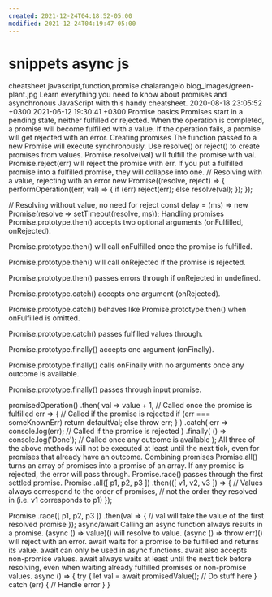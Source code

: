 ```yaml
---
created: 2021-12-24T04:18:52-05:00
modified: 2021-12-24T04:19:47-05:00
---
```


# snippets async js

cheatsheet
javascript,function,promise
chalarangelo
blog_images/green-plant.jpg
Learn everything you need to know about promises and asynchronous JavaScript with this handy cheatsheet.
2020-08-18 23:05:52 +0300
2021-06-12 19:30:41 +0300
Promise basics
Promises start in a pending state, neither fulfilled or rejected.
When the operation is completed, a promise will become fulfilled with a value.
If the operation fails, a promise will get rejected with an error.
Creating promises
The function passed to a new Promise will execute synchronously.
Use resolve() or reject() to create promises from values.
Promise.resolve(val) will fulfill the promise with val.
Promise.reject(err) will reject the promise with err.
If you put a fulfilled promise into a fulfilled promise, they will collapse into one.
// Resolving with a value, rejecting with an error
new Promise((resolve, reject) => {
  performOperation((err, val) => {
    if (err) reject(err);
    else resolve(val);
  });
});

// Resolving without value, no need for reject
const delay = (ms) => new Promise(resolve => setTimeout(resolve, ms));
Handling promises
Promise.prototype.then() accepts two optional arguments (onFulfilled, onRejected).

Promise.prototype.then() will call onFulfilled once the promise is fulfilled.

Promise.prototype.then() will call onRejected if the promise is rejected.

Promise.prototype.then() passes errors through if onRejected in undefined.

Promise.prototype.catch() accepts one argument (onRejected).

Promise.prototype.catch() behaves like Promise.prototype.then() when onFulfilled is omitted.

Promise.prototype.catch() passes fulfilled values through.

Promise.prototype.finally() accepts one argument (onFinally).

Promise.prototype.finally() calls onFinally with no arguments once any outcome is available.

Promise.prototype.finally() passes through input promise.

promisedOperation()
  .then(
    val => value + 1,   // Called once the promise is fulfilled
    err => {            // Called if the promise is rejected
      if (err === someKnownErr) return defaultVal;
      else throw err;
    }
  )
  .catch(
    err => console.log(err); // Called if the promise is rejected
  )
  .finally(
    () => console.log('Done'); // Called once any outcome is available
  );
All three of the above methods will not be executed at least until the next tick, even for promises that already have an outcome.
Combining promises
Promise.all() turns an array of promises into a promise of an array.
If any promise is rejected, the error will pass through.
Promise.race() passes through the first settled promise.
Promise
  .all([ p1, p2, p3 ])
  .then(([ v1, v2, v3 ]) => {
    // Values always correspond to the order of promises,
    // not the order they resolved in (i.e. v1 corresponds to p1)
  });

Promise
  .race([ p1, p2, p3 ])
  .then(val => {
    // val will take the value of the first resolved promise
  });
async/await
Calling an async function always results in a promise.
(async () => value)() will resolve to value.
(async () => throw err)() will reject with an error.
await waits for a promise to be fulfilled and returns its value.
await can only be used in async functions.
await also accepts non-promise values.
await always waits at least until the next tick before resolving, even when waiting already fulfilled promises or non-promise values.
async () => {
  try {
    let val = await promisedValue();
    // Do stuff here
  } catch (err) {
    // Handle error
  }
}
